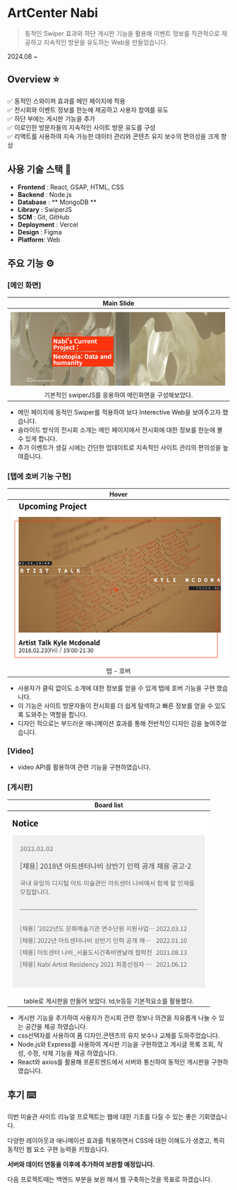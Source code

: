 # ArtCenter Nabi

> 동적인 Swiper 효과와 하단 게시판 기능을 활용해 이벤트 정보를 직관적으로 제공하고 지속적인 방문을 유도하는 Web을 만들었습니다.

2024.08 ~

## Overview ⭐️

✅ 동적인 스와이퍼 효과를 메인 페이지에 적용   
✅ 전시회와 이벤트 정보를 한눈에 제공하고 사용자 참여를 유도   
✅ 하단 부에는 게시판 기능을 추가   
✅ 이로인한 방문자들의 지속적인 사이트 방문 유도를 구성   
✅ 리액트를 사용하여 지속 가능한 데이터 관리와 콘텐츠 유지 보수의 편의성을 크게 향상   


## 사용 기술 스택 🔧

- **Frontend** : React, GSAP, HTML, CSS
- **Backend** : Node.js
- **Database** : ** MongoDB **
- **Library** : SwiperJS
- **SCM** : Git, GitHub
- **Deployment** : Vercel
- **Design** : Figma
- **Platform**: Web

    
## 주요 기능 ⚙️

### [메인 화면]

|Main Slide|
|:---:|
|<img src="public/images/Readme.image/main slide.png" />|
|기본적인 swiperJS를 응용하여 메인화면을 구성해보았다.|   

- 메인 페이지에 동적인 Swiper를 적용하여 보다 Interective Web을 보여주고자 했습니다.
- 슬라이드 방식의 전시회 소개는 메인 페이지에서 전시회에 대한 정보를 한눈에 볼 수 있게 합니다.
- 추가 이벤트가 생길 시에는 간단한 업데이트로 지속적인 사이트 관리의 편의성을 높여줍니다.

### [탭에 호버 기능 구현]

|Hover|
|:---:|
|<img src="public/images/Readme.image/tab.png" />|
|탭 - 호버 |  

- 사용자가 클릭 없이도 소개에 대한 정보를 얻을 수 있게  탭에 호버 기능을 구현 했습니다.
- 이 기능은 사이트 방문자들이 전시회를 더 쉽게 탐색하고 빠른 정보를 얻을 수 있도록 도와주는 역할을 합니다.
- 디자인 적으로는 부드러운 애니메이션 효과를 통해 전반적인 디자인 감을 높여주었습니다.

### [Video]

- video API를 활용하여 관련 기능을 구현하였습니다.

### [게시판]

|Board list|
|:---:|
|<img src="public/images/Readme.image/board.png" />|
|table로 게시판을 만들어 보았다. td,tr등등 기본적요소를 활용했다.|

- 게시판 기능을 추가하여 사용자가 전시회 관련 정보나 의견을 자유롭게 나눌 수 있는 공간을 제공 하였습니다.
- css선택자를 사용하여 폼 디자인,콘텐츠의 유지 보수나 교체를 도와주었습니다.
- Node.js와 Express를 사용하여 게시판 기능을 구현하였고 게시글 목록 조회, 작성, 수정, 삭제 기능을 제공 하였습니다.
- React와 axios를 활용해 프론트엔드에서 서버와 통신하여 동적인 게시판을 구현하였습니다.

## 후기 ⌨️

이번 미술관 사이트 리뉴얼 프로젝트는 웹에 대한 기초를 다질 수 있는 좋은 기회였습니다.

다양한 레이아웃과 애니메이션 효과를 적용하면서 CSS에 대한 이해도가 생겼고, 특히 동적인 웹 요소 구현 능력을 키웠습니다.

**서버와 데이터 연동을 이후에 추가하여 보완할 예정입니다.**

다음 프로젝트때는 백엔드 부분을 보완 해서 웹 구축하는것을 목표로 하겠습니다.
